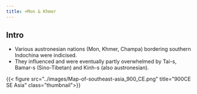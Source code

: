 ```yaml
---
title: +Mon & Khmer
---
```


## Intro
- Various austronesian nations (Mon, Khmer, Champa) bordering southern Indochina were indicised. 
- They influenced and were eventually partly overwhelmed by Tai-s, Bamar-s (Sino-Tibetan) and Kinh-s (also austronesian). 

{{< figure src="../images/Map-of-southeast-asia_900_CE.png" title="900CE SE Asia" class="thumbnail">}}
